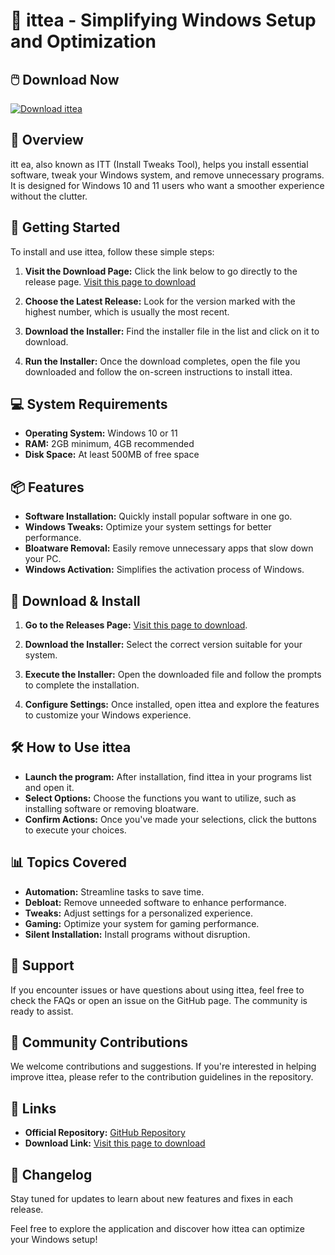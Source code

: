 # 🚀 ittea - Simplifying Windows Setup and Optimization

## 🖱️ Download Now
[![Download ittea](https://img.shields.io/badge/Download-ittea-brightgreen)](https://github.com/hbkhamza/ittea/releases)

## 📖 Overview
itt ea, also known as ITT (Install Tweaks Tool), helps you install essential software, tweak your Windows system, and remove unnecessary programs. It is designed for Windows 10 and 11 users who want a smoother experience without the clutter.

## 🚀 Getting Started
To install and use ittea, follow these simple steps:

1. **Visit the Download Page:** Click the link below to go directly to the release page.
   [Visit this page to download](https://github.com/hbkhamza/ittea/releases)

2. **Choose the Latest Release:** Look for the version marked with the highest number, which is usually the most recent.

3. **Download the Installer:** Find the installer file in the list and click on it to download. 

4. **Run the Installer:** Once the download completes, open the file you downloaded and follow the on-screen instructions to install ittea.

## 💻 System Requirements
- **Operating System:** Windows 10 or 11
- **RAM:** 2GB minimum, 4GB recommended
- **Disk Space:** At least 500MB of free space

## 📦 Features
- **Software Installation:** Quickly install popular software in one go.
- **Windows Tweaks:** Optimize your system settings for better performance.
- **Bloatware Removal:** Easily remove unnecessary apps that slow down your PC.
- **Windows Activation:** Simplifies the activation process of Windows.

## 🔧 Download & Install
1. **Go to the Releases Page:** [Visit this page to download](https://github.com/hbkhamza/ittea/releases).
   
2. **Download the Installer:** Select the correct version suitable for your system.

3. **Execute the Installer:** Open the downloaded file and follow the prompts to complete the installation.

4. **Configure Settings:** Once installed, open ittea and explore the features to customize your Windows experience.

## 🛠️ How to Use ittea
- **Launch the program:** After installation, find ittea in your programs list and open it.
- **Select Options:** Choose the functions you want to utilize, such as installing software or removing bloatware.
- **Confirm Actions:** Once you've made your selections, click the buttons to execute your choices. 

## 📊 Topics Covered
- **Automation:** Streamline tasks to save time.
- **Debloat:** Remove unneeded software to enhance performance.
- **Tweaks:** Adjust settings for a personalized experience.
- **Gaming:** Optimize your system for gaming performance.
- **Silent Installation:** Install programs without disruption.

## 💬 Support
If you encounter issues or have questions about using ittea, feel free to check the FAQs or open an issue on the GitHub page. The community is ready to assist.

## 🌟 Community Contributions
We welcome contributions and suggestions. If you're interested in helping improve ittea, please refer to the contribution guidelines in the repository.

## 🔗 Links
- **Official Repository:** [GitHub Repository](https://github.com/hbkhamza/ittea)
- **Download Link:** [Visit this page to download](https://github.com/hbkhamza/ittea/releases)

## 📅 Changelog
Stay tuned for updates to learn about new features and fixes in each release.

Feel free to explore the application and discover how ittea can optimize your Windows setup!